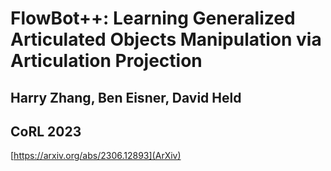 # FlowBot++: Learning Generalized Articulated Objects Manipulation via Articulation Projection
## Harry Zhang, Ben Eisner, David Held
## CoRL 2023
[https://arxiv.org/abs/2306.12893](ArXiv)
